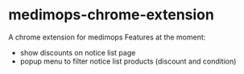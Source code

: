 # medimops-chrome-extension
A chrome extension for medimops
Features at the moment:
- show discounts on notice list page
- popup menu to filter notice list products (discount and condition)
